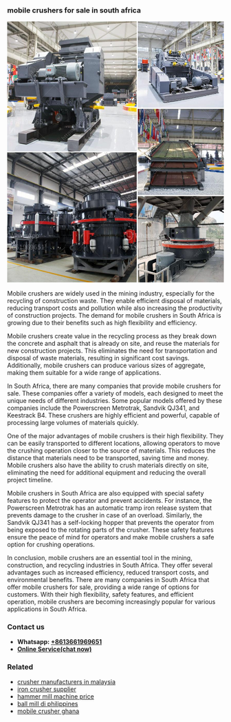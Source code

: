 <h3>mobile crushers for sale in south africa</h3><img src='1706753919.jpg' alt=''><p>Mobile crushers are widely used in the mining industry, especially for the recycling of construction waste. They enable efficient disposal of materials, reducing transport costs and pollution while also increasing the productivity of construction projects. The demand for mobile crushers in South Africa is growing due to their benefits such as high flexibility and efficiency.</p><p>Mobile crushers create value in the recycling process as they break down the concrete and asphalt that is already on site, and reuse the materials for new construction projects. This eliminates the need for transportation and disposal of waste materials, resulting in significant cost savings. Additionally, mobile crushers can produce various sizes of aggregate, making them suitable for a wide range of applications.</p><p>In South Africa, there are many companies that provide mobile crushers for sale. These companies offer a variety of models, each designed to meet the unique needs of different industries. Some popular models offered by these companies include the Powerscreen Metrotrak, Sandvik QJ341, and Keestrack B4. These crushers are highly efficient and powerful, capable of processing large volumes of materials quickly.</p><p>One of the major advantages of mobile crushers is their high flexibility. They can be easily transported to different locations, allowing operators to move the crushing operation closer to the source of materials. This reduces the distance that materials need to be transported, saving time and money. Mobile crushers also have the ability to crush materials directly on site, eliminating the need for additional equipment and reducing the overall project timeline.</p><p>Mobile crushers in South Africa are also equipped with special safety features to protect the operator and prevent accidents. For instance, the Powerscreen Metrotrak has an automatic tramp iron release system that prevents damage to the crusher in case of an overload. Similarly, the Sandvik QJ341 has a self-locking hopper that prevents the operator from being exposed to the rotating parts of the crusher. These safety features ensure the peace of mind for operators and make mobile crushers a safe option for crushing operations.</p><p>In conclusion, mobile crushers are an essential tool in the mining, construction, and recycling industries in South Africa. They offer several advantages such as increased efficiency, reduced transport costs, and environmental benefits. There are many companies in South Africa that offer mobile crushers for sale, providing a wide range of options for customers. With their high flexibility, safety features, and efficient operation, mobile crushers are becoming increasingly popular for various applications in South Africa.</p><h3>Contact us</h3><ul><li><strong>Whatsapp:&nbsp;<a href="https://wa.me/8613661969651">+8613661969651</a></strong></li><li><a href="https://swt.shibang-china.com/?git&amp;zhl&amp;mobile crushers for sale in south africa"><strong>Online Service(chat now)</strong></a></li></ul><h3>Related</h3><ul><li><a href='crusher manufacturers in malaysia.md'>crusher manufacturers in malaysia</a></li><li><a href='iron crusher supplier.md'>iron crusher supplier</a></li><li><a href='hammer mill machine price.md'>hammer mill machine price</a></li><li><a href='ball mill di philippines.md'>ball mill di philippines</a></li><li><a href='mobile crusher ghana.md'>mobile crusher ghana</a></li></ul>